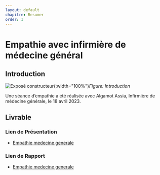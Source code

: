 ```yaml
---
layout: default
chapitre: Resumer
order: 3
---
```


# Empathie avec infirmière de médecine général
<!-- new slide -->
## Introduction 

![Exposé constructeur](./empathie-medecine-generale/images/flat-nurse-with-patient_23-2148158495.avif){:width="100%"}*Figure: Introduction*

<!-- note -->

Une séance d’empathie a été réalisée avec Algamot Assia, Infirmière de médecine générale, le 18 avril 2023.

<!-- new slide -->

## Livrable 

### Lien de Présentation
- [Empathie medecine generale](/besoin/empathie-medecine-generale/presentation.html)

### Lien de Rapport
- [Empathie medecine generale](/besoin/empathie-medecine-generale/rapport.html)
  

<!-- new slide -->



